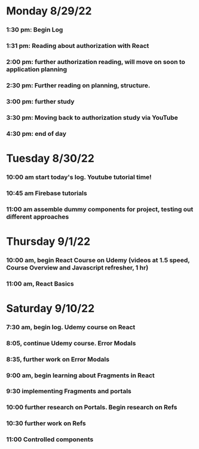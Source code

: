 # Monday 8/29/22
### 1:30 pm: Begin Log
### 1:31 pm: Reading about authorization with React
### 2:00 pm: further authorization reading, will move on soon to application planning
### 2:30 pm: Further reading on planning, structure.
### 3:00 pm: further study
### 3:30 pm: Moving back to authorization study via YouTube
### 4:30 pm: end of day

# Tuesday 8/30/22
### 10:00 am start today's log. Youtube tutorial time!
### 10:45 am Firebase tutorials
### 11:00 am assemble dummy components for project, testing out different approaches

# Thursday 9/1/22
### 10:00 am, begin React Course on Udemy (videos at 1.5 speed, Course Overview and Javascript refresher, 1 hr)
### 11:00 am, React Basics

# Saturday 9/10/22
### 7:30 am, begin log. Udemy course on React 
### 8:05, continue Udemy course. Error Modals

### 8:35, further work on Error Modals

### 9:00 am, begin learning about Fragments in React

### 9:30 implementing Fragments and portals

### 10:00 further research on Portals. Begin research on Refs

### 10:30 further work on Refs

### 11:00 Controlled  components

